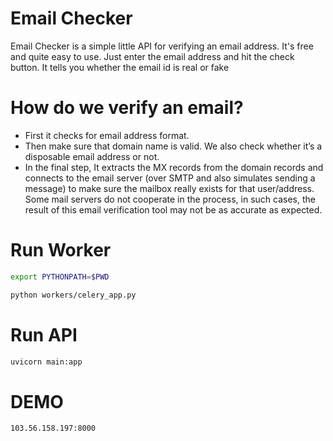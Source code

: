# Email Checker
Email Checker is a simple little API for verifying an email address. It's free and quite easy to use. Just enter the email address and hit the check button. It tells you whether the email id is real or fake

# How do we verify an email?

- First it checks for email address format.
- Then make sure that domain name is valid. We also check whether it’s a disposable email address or not.
- In the final step, It extracts the MX records from the domain records and connects to the email server (over SMTP and also simulates sending a message) to make sure the mailbox really exists for that user/address. Some mail servers do not cooperate in the process, in such cases, the result of this email verification tool may not be as accurate as expected.


# Run Worker

```sh
export PYTHONPATH=$PWD

python workers/celery_app.py 
```

# Run API
```sh
uvicorn main:app
```

# DEMO
```sh
103.56.158.197:8000
```